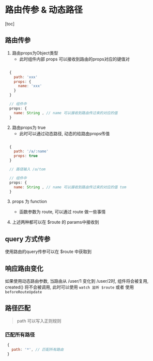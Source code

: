 

# 路由传参 & 动态路径

[toc]

## 路由传参

1. 路由props为Object类型
   + 此时组件内部 props 可以接收到路由的props对应的键值对

```javaScript

  {
    path: 'xxx'
    props: {
      name: 'xxx'
    }
  }

  // 组件中
  props: {
    name: String , // name 可以接收到路由传过来的对应的值
  }

```
2. 路由props为 true
   + 此时可以通过动态路径, 动态的给路由props传值

```javaScript

  {
    path: '/a/:name'
    props: true
  }

  // 路径输入 /a/tom

  // 组件中
  props: {
    name: String , // name 可以接收到路由传过来的对应的值 tom
  }
```

3. props 为 function
   + 函数参数为 route, 可以通过 route 做一些事情 

4. 上述两种都可以在 $route 的 params中接收到


## query 方式传参

使用路由的query传参可以在 $route 中获取到

## 响应路由变化

如果使用动态路由参数, 当路由从 /user/1 变化到 /user/2时, 组件将会被复用, created() 将不会被调用, 此时可以使用 `watch 监听 $route` 或者 使用 `beforeRouteUpdate`


## 路径匹配
> path 可以写入正则规则

### 匹配所有路径

```javaScript
 {
   path: '*', // 匹配所有路由
 }
```